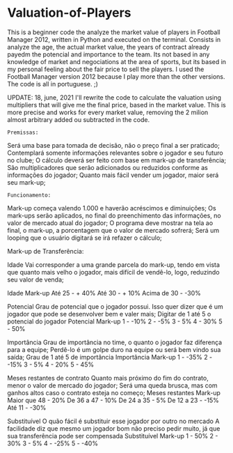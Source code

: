# Valuation-of-Players
This is a beginner code the analyze the market value of players in Football Manager 2012, written in Python and executed on the terminal. 
Consists in analyze the age, the actual market value, the years of contract already payedm the potencial and importance to the team. 
Its not based in any knowledge of market and negociations at the area of sports, but its based in my personal feeling about the fair price to sell the players. 
I used the Football Manager version 2012 because I play more than the other versions.
The code is all in portuguese. ;)

UPDATE: 18, june, 2021
I'll rewrite the code to calculate the valuation using multipliers that will give me the final price, based in the market value. This is more precise and works for every market value, removing the 2 milion almost arbitrary added ou subtracted in the code.

	Premissas:

  Será uma base para tomada de decisão, não o preço final a ser praticado;
  Contemplará somente informações relevantes sobre o jogador e seu futuro no clube;
  O cálculo deverá ser feito com base em mark-up de transferência;
  São multiplicadores que serão adicionados ou reduzidos conforme as informações do jogador;
  Quanto mais fácil vender um jogador, maior será seu mark-up;

	Funcionamento:

  Mark-up começa valendo 1.000 e haverão acréscimos e diminuições;
  Os mark-ups serão aplicados, no final do preenchimento das informações, no valor de mercado atual do jogador;
  O programa deve mostrar na tela ao final, o mark-up, a porcentagem que o valor de mercado sofrerá;
  Será um looping que o usuário digitará se irá refazer o cálculo;

  Mark-up de Transferência:

  Idade
  Vai corresponder a uma grande parcela do mark-up, tendo em vista que quanto mais velho o jogador, mais difícil de vendê-lo, logo, reduzindo seu valor de venda;

Idade	Mark-up
Até 25 - + 40%
Até 30 - 	+ 10%
Acima de 30	- -30%

  Potencial
  Grau de potencial que o jogador possui. Isso quer dizer que é um jogador que pode se desenvolver bem e valer mais;
  Digitar de 1 até 5 o potencial do jogador
  Potencial	Mark-up
1	- -10%
2	- -5%
3	- 5%
4	- 30%
5	- 50%

  Importância
  Grau de importância no time, o quanto o jogador faz diferença para a equipe;
  Perdê-lo é um golpe duro na equipe ou será bem vindo sua saída;
  Grau de 1 até 5 de importância
Importância	Mark-up
1	- -35%
2	- -15%
3	- 5%
4	- 20%
5	- 45%

  Meses restantes de contrato
  Quanto mais próximo do fim do contrato, menor o valor de mercado do jogador;
  Será uma queda brusca, mas com ganhos altos caso o contrato esteja no começo; 
Meses restantes	Mark-up
Maior que 48	- 20%
De 36 a 47 - 10%
De 24 a 35 - 5%
De 12 a 23 - -15%
Até 11 - -30%
 
  Substituível
  O quão fácil é substituir esse jogador por outro no mercado
  A facilidade diz que mesmo um jogador bom não preciso pedir muito, já que sua transferência pode ser compensada
Substituível	Mark-up
1	- 50%
2	- 30%
3 - 5%
4	- -25%
5	- -40% 
